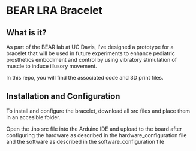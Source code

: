 <h1>BEAR LRA Bracelet</h1>
<h2>What is it?</h2>
As part of the BEAR lab at UC Davis, I've designed a prototype for a bracelet that will be used in future experiments to enhance pediatric prosthetics embodiment and control by using vibratory stimulation of muscle to induce illusory movement.


In this repo, you will find the associated code and 3D print files.

<h2>Installation and Configuration</h2>

To install and configure the bracelet, download all src files and place them in an accesible folder. 

Open the .ino src file into the Arduino IDE and upload to the board after configuring the hardware as described in the hardware_configuration file and the software as described in the software_configuration file

